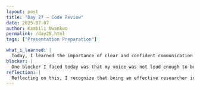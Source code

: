 ```yaml
---
layout: post
title: "Day 27 – Code Review"
date: 2025-07-07
author: Kambili Nwankwo
permalink: /day28.html
tags: ["Presentation Preparation"]

what_i_learned: |
  Today, I learned the importance of clear and confident communication when preparing to present research findings. I realized that practicing my delivery ahead of time helps me organize my thoughts and flow smoothly through the slides. Preparing the presentation as a team showed me how valuable collaboration can be in clarifying our message. I gained insight into structuring my talking points to match the audience’s expectations. Working on slide design taught me to simplify visuals for better understanding. I also learned that rehearsing together can help identify gaps or unclear points early. Overall, I developed a better sense of timing and coordination for an effective presentation.
blocker: |
  One blocker I faced today was that my voice was not loud enough to be heard clearly. Despite knowing the content, my delivery was undermined by a lack of projection. This affected my confidence while speaking.
reflection: |
  Reflecting on this, I recognize that being an effective researcher involves more than just technical knowledge — strong presentation skills are equally vital. My difficulty with projecting my voice reminded me that delivery can make or break how research is received. Going forward, I plan to practice speaking louder and perhaps look into vocal exercises or breathing techniques to improve my audibility. I also want to get feedback from peers to build confidence in my speaking style. These improvements will help me communicate my work more effectively. Ultimately, I’m motivated to grow into a researcher who can share ideas with clarity and impact.
---
```

